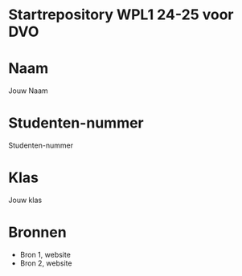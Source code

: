 # Startrepository WPL1 24-25 voor DVO

# Naam
Jouw Naam

# Studenten-nummer
Studenten-nummer

# Klas
Jouw klas

# Bronnen
- Bron 1, website
- Bron 2, website

